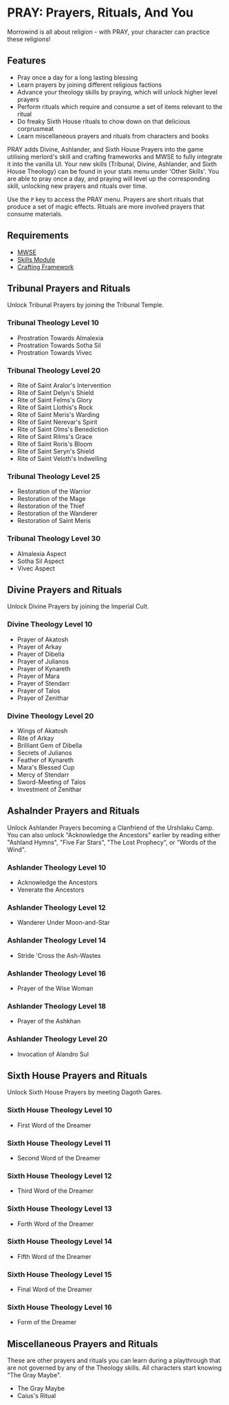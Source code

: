 # PRAY: Prayers, Rituals, And You

Morrowind is all about religion - with PRAY, your character can practice these religions!

## Features

- Pray once a day for a long lasting blessing
- Learn prayers by joining different religious factions
- Advance your theology skills by praying, which will unlock higher level prayers
- Perform rituals which require and consume a set of items relevant to the ritual
- Do freaky Sixth House rituals to chow down on that delicious corprusmeat
- Learn miscellaneous prayers and rituals from characters and books

PRAY adds Divine, Ashlander, and Sixth House Prayers into the game utilising merlord's skill and crafting frameworks and MWSE to fully integrate it into the vanilla UI. Your new skills (Tribunal, Divine, Ashlander, and Sixth House Theology) can be found in your stats menu under 'Other  Skills'. You are able to pray once a day, and praying will level up the corresponding skill, unlocking new prayers and rituals over time.

Use the `P` key to access the PRAY menu. Prayers are short rituals that produce a set of magic effects. Rituals are more involved prayers that consume materials.

## Requirements

- [MWSE](https://www.nexusmods.com/morrowind/mods/41102)
- [Skills Module](https://www.nexusmods.com/morrowind/mods/46034)
- [Crafting Framework](https://www.nexusmods.com/morrowind/mods/51009)

## Tribunal Prayers and Rituals

Unlock Tribunal Prayers by joining the Tribunal Temple.

### Tribunal Theology Level 10

- Prostration Towards Almalexia
- Prostration Towards Sotha Sil
- Prostration Towards Vivec

### Tribunal Theology Level 20

- Rite of Saint Aralor's Intervention
- Rite of Saint Delyn's Shield
- Rite of Saint Felms's Glory
- Rite of Saint Llothis's Rock
- Rite of Saint Meris's Warding
- Rite of Saint Nerevar's Spirit
- Rite of Saint Olms's Benediction
- Rite of Saint Rilms's Grace
- Rite of Saint Roris's Bloom
- Rite of Saint Seryn's Shield
- Rite of Saint Veloth's Indwelling

### Tribunal Theology Level 25

- Restoration of the Warrior
- Restoration of the Mage
- Restoration of the Thief
- Restoration of the Wanderer
- Restoration of Saint Meris

### Tribunal Theology Level 30

- Almalexia Aspect
- Sotha Sil Aspect
- Vivec Aspect

## Divine Prayers and Rituals

Unlock Divine Prayers by joining the Imperial Cult.

### Divine Theology Level 10

- Prayer of Akatosh
- Prayer of Arkay
- Prayer of Dibella
- Prayer of Julianos
- Prayer of Kynareth
- Prayer of Mara
- Prayer of Stendarr
- Prayer of Talos
- Prayer of Zenithar

### Divine Theology Level 20

- Wings of Akatosh
- Rite of Arkay
- Brilliant Gem of Dibella
- Secrets of Julianos
- Feather of Kynareth
- Mara's Blessed Cup
- Mercy of Stendarr
- Sword-Meeting of Talos
- Investment of Zenithar

## Ashalnder Prayers and Rituals

Unlock Ashlander Prayers becoming a Clanfriend of the Urshilaku Camp. You can also unlock "Acknowledge the Ancestors" earlier by reading either "Ashland Hymns", "Five Far Stars", "The Lost Prophecy", or "Words of the Wind".

### Ashlander Theology Level 10

- Acknowledge the Ancestors
- Venerate the Ancestors

### Ashlander Theology Level 12

- Wanderer Under Moon-and-Star

### Ashlander Theology Level 14

- Stride 'Cross the Ash-Wastes

### Ashlander Theology Level 16

- Prayer of the Wise Woman

### Ashlander Theology Level 18

- Prayer of the Ashkhan

### Ashlander Theology Level 20

- Invocation of Alandro Sul

## Sixth House Prayers and Rituals

Unlock Sixth House Prayers by meeting Dagoth Gares.

### Sixth House Theology Level 10

- First Word of the Dreamer

### Sixth House Theology Level 11

- Second Word of the Dreamer

### Sixth House Theology Level 12

- Third Word of the Dreamer

### Sixth House Theology Level 13

- Forth Word of the Dreamer

### Sixth House Theology Level 14

- Fifth Word of the Dreamer

### Sixth House Theology Level 15

- Final Word of the Dreamer

### Sixth House Theology Level 16

- Form of the Dreamer

## Miscellaneous Prayers and Rituals

These are other prayers and rituals you can learn during a playthrough that are not governed by any of the Theology skills. All characters start knowing "The Gray Maybe".

- The Gray Maybe
- Caius's Ritual
